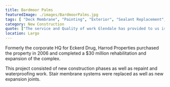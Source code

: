 ```yaml
---
title: Bardmoor Palms
featuredImage: ./images/BardmoorPalms.jpg
tags: [ "Deck Membrane", "Painting", "Exterior", "Sealant Replacement", "Commercial Projects" ]
category: New Construction
quote: ["The service and Quality of work Glendale has provided to us is as good as any subcontractor can provide to an Owner. We engage their services for big and small jobs and to date they have never let us down. Rick and Kevin Sendker are true to their word people.", "Roy Dickie - Harrod Properties", "https://www.harrodproperties.com/"]
location: Largo
---
```

Formerly the corporate HQ for Eckerd Drug, Harrod Properties purchased the
property in 2006 and completed a $30 million rehabilitation and expansion of the
complex.

This project consisted of new construction phases as well as repaint and
waterproofing work.  Stair membrane systems were replaced as well as new
expansion joints.
